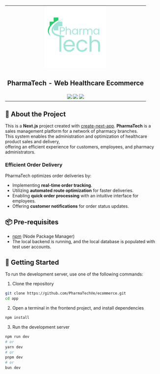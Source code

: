 <table align="center">
  <tr>
    <td align="center">
      <img src="image.png" alt="PharmaTech Logo" width="200">
    </td>
  </tr>
  <tr>
    <td align="center">
      <h2>PharmaTech - Web Healthcare Ecommerce</h2>
    </td>
  </tr>
  <tr>
    <td align="center">
      <img src="https://img.shields.io/badge/next.js-000000?style=for-the-badge&logo=nextdotjs&logoColor=white">
      <img src="https://img.shields.io/badge/tailwindcss-0F172A?&logo=tailwindcss">
      <img src="https://img.shields.io/badge/vitest-6E9F18?style=for-the-badge&logo=vitest&logoColor=white">
    </td>
  </tr>
</table>

## 📌 About the Project

This is a **Next.js** project created with [create-next-app](https://nextjs.org/docs/app/api-reference/cli/create-next-app).
**PharmaTech** is a sales management platform for a network of pharmacy branches.  
This system enables the administration and optimization of healthcare product sales and delivery,  
offering an efficient experience for customers, employees, and pharmacy administrators.

### Efficient Order Delivery

PharmaTech optimizes order deliveries by:

- Implementing **real-time order tracking**.
- Utilizing **automated route optimization** for faster deliveries.
- Enabling **quick order processing** with an intuitive interface for employees.
- Offering **customer notifications** for order status updates.

## 📦 Pre-requisites

- [npm](https://www.npmjs.com/) (Node Package Manager)
- The local backend is running, and the local database is populated with test user accounts.

## 🚀 Getting Started

To run the development server, use one of the following commands:

1. Clone the repository

```bash
git clone https://github.com/PharmaTechVe/ecommerce.git
cd app
```

2. Open a terminal in the frontend project, and install dependencies

```bash
npm install
```

3. Run the development server

```bash
npm run dev
# or
yarn dev
# or
pnpm dev
# or
bun dev
```
